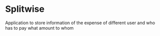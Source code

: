 # Splitwise
Application to store information of the expense of different user and who has to pay what amount to whom
